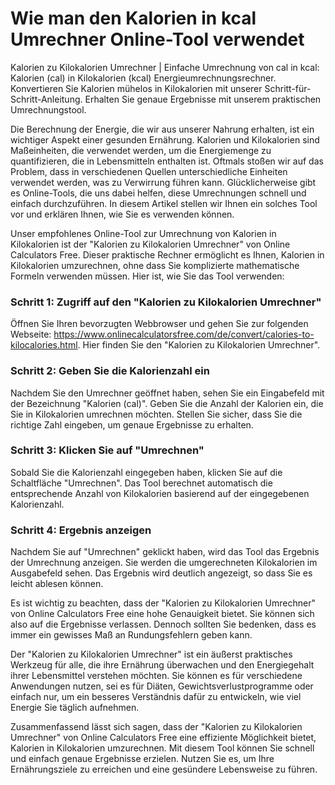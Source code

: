 Wie man den Kalorien in kcal Umrechner Online-Tool verwendet
============================================================

Kalorien zu Kilokalorien Umrechner | Einfache Umrechnung von cal in kcal: Kalorien (cal) in Kilokalorien (kcal) Energieumrechnungsrechner. Konvertieren Sie Kalorien mühelos in Kilokalorien mit unserer Schritt-für-Schritt-Anleitung. Erhalten Sie genaue Ergebnisse mit unserem praktischen Umrechnungstool.

Die Berechnung der Energie, die wir aus unserer Nahrung erhalten, ist ein wichtiger Aspekt einer gesunden Ernährung. Kalorien und Kilokalorien sind Maßeinheiten, die verwendet werden, um die Energiemenge zu quantifizieren, die in Lebensmitteln enthalten ist. Oftmals stoßen wir auf das Problem, dass in verschiedenen Quellen unterschiedliche Einheiten verwendet werden, was zu Verwirrung führen kann. Glücklicherweise gibt es Online-Tools, die uns dabei helfen, diese Umrechnungen schnell und einfach durchzuführen. In diesem Artikel stellen wir Ihnen ein solches Tool vor und erklären Ihnen, wie Sie es verwenden können.

Unser empfohlenes Online-Tool zur Umrechnung von Kalorien in Kilokalorien ist der "Kalorien zu Kilokalorien Umrechner" von Online Calculators Free. Dieser praktische Rechner ermöglicht es Ihnen, Kalorien in Kilokalorien umzurechnen, ohne dass Sie komplizierte mathematische Formeln verwenden müssen. Hier ist, wie Sie das Tool verwenden:

### Schritt 1: Zugriff auf den "Kalorien zu Kilokalorien Umrechner"

Öffnen Sie Ihren bevorzugten Webbrowser und gehen Sie zur folgenden Webseite: <https://www.onlinecalculatorsfree.com/de/convert/calories-to-kilocalories.html>. Hier finden Sie den "Kalorien zu Kilokalorien Umrechner".

### Schritt 2: Geben Sie die Kalorienzahl ein

Nachdem Sie den Umrechner geöffnet haben, sehen Sie ein Eingabefeld mit der Bezeichnung "Kalorien (cal)". Geben Sie die Anzahl der Kalorien ein, die Sie in Kilokalorien umrechnen möchten. Stellen Sie sicher, dass Sie die richtige Zahl eingeben, um genaue Ergebnisse zu erhalten.

### Schritt 3: Klicken Sie auf "Umrechnen"

Sobald Sie die Kalorienzahl eingegeben haben, klicken Sie auf die Schaltfläche "Umrechnen". Das Tool berechnet automatisch die entsprechende Anzahl von Kilokalorien basierend auf der eingegebenen Kalorienzahl.

### Schritt 4: Ergebnis anzeigen

Nachdem Sie auf "Umrechnen" geklickt haben, wird das Tool das Ergebnis der Umrechnung anzeigen. Sie werden die umgerechneten Kilokalorien im Ausgabefeld sehen. Das Ergebnis wird deutlich angezeigt, so dass Sie es leicht ablesen können.

Es ist wichtig zu beachten, dass der "Kalorien zu Kilokalorien Umrechner" von Online Calculators Free eine hohe Genauigkeit bietet. Sie können sich also auf die Ergebnisse verlassen. Dennoch sollten Sie bedenken, dass es immer ein gewisses Maß an Rundungsfehlern geben kann.

Der "Kalorien zu Kilokalorien Umrechner" ist ein äußerst praktisches Werkzeug für alle, die ihre Ernährung überwachen und den Energiegehalt ihrer Lebensmittel verstehen möchten. Sie können es für verschiedene Anwendungen nutzen, sei es für Diäten, Gewichtsverlustprogramme oder einfach nur, um ein besseres Verständnis dafür zu entwickeln, wie viel Energie Sie täglich aufnehmen.

Zusammenfassend lässt sich sagen, dass der "Kalorien zu Kilokalorien Umrechner" von Online Calculators Free eine effiziente Möglichkeit bietet, Kalorien in Kilokalorien umzurechnen. Mit diesem Tool können Sie schnell und einfach genaue Ergebnisse erzielen. Nutzen Sie es, um Ihre Ernährungsziele zu erreichen und eine gesündere Lebensweise zu führen.